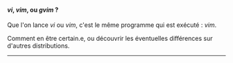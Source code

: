 #### *vi*, *vim*, ou *gvim* ?

Que l'on lance *vi* ou *vim*, c'est le même programme qui est exécuté : *vim*.

Comment en être certain.e, ou découvrir les éventuelles différences sur d'autres distributions.

---
